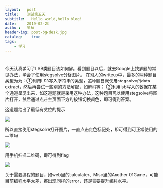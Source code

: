 ```yaml
---
layout:   post
title:    测试第五天
subtitle:   Hello world,hello blog!
date:     2019-02-23
author:   吴柚
header-img: post-bg-desk.jpg
catalog:    true
tags:
    - 学习
---
```

#
今天认真学习了LSB类题目该如何解。看到题目以后，就去Google上找解题的常见办法，学会了使用stegsolve分析图片。
在别人的writeup中，最多的两种题目类型为为：①利用LSB写入字符串的类型，这种题目就使用stegsolve的data extract，然后再尝试一些别的方法解密，如解码等；
②利用lsb写入的数据在某个通道呈现出来，如这道题就是采用这种办法，这种题目可以使用stegsolve将图片打开，然后通过点击主页面下方的按钮切换颜色，即可得到答案。

这道题给出了最低有效位的提示

![](https://i.loli.net/2019/02/24/5c72ac1173d19.png)

所以直接使用stegsolve打开图片，一直点击红色标记处，即可得到可正常使用的二维码

![](https://i.loli.net/2019/02/24/5c72acac21e86.png)

用手机扫描二维码，即可得到flag

![](https://i.loli.net/2019/02/24/5c72ac1388ca7.png)

关于需要编程的题目，如web里的calculater、Misc里的Another 01Game，可能目前编程水平太差，都出现同样的error，还是需要提升编程水平。
